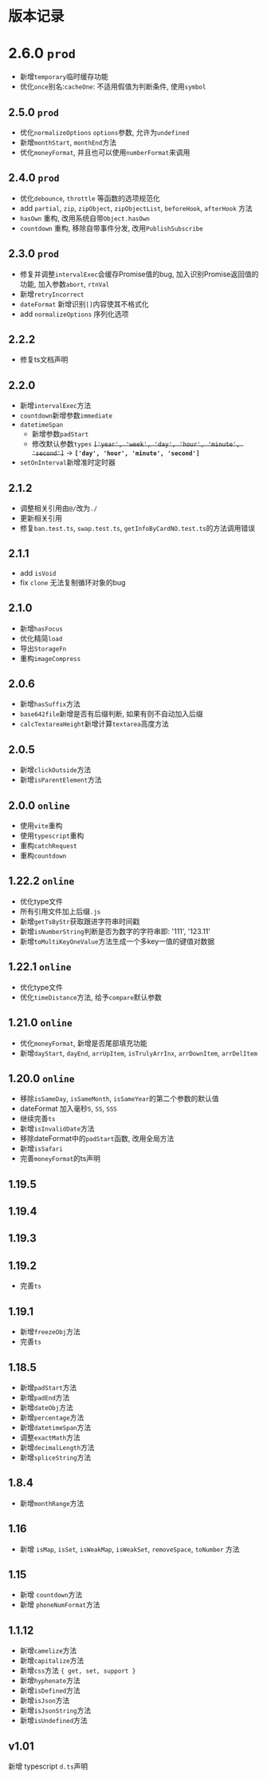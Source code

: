 # 版本记录

# 2.6.0 `prod`
- 新增`temporary`临时缓存功能
- 优化`once`别名:`cacheOne`: 不适用假值为判断条件, 使用`symbol`

## 2.5.0 `prod`
- 优化`normalizeOptions` `options`参数, 允许为`undefined`
- 新增`monthStart`, `monthEnd`方法
- 优化`moneyFormat`, 并且也可以使用`numberFormat`来调用

## 2.4.0 `prod`

- 优化`debounce`, `throttle` 等函数的选项规范化
- add `partial`, `zip`, `zipObject`, `zipObjectList`, `beforeHook`, `afterHook` 方法
- `hasOwn` 重构, 改用系统自带`Object.hasOwn`
- `countdown` 重构, 移除自带事件分发, 改用`PublishSubscribe`

## 2.3.0 `prod`

- 修复并调整`intervalExec`会缓存Promise值的bug, 加入识别Promise返回值的功能, 加入参数`abort`, `rtnVal`
- 新增`retryIncorrect`
- `dateFormat` 新增识别`[]`内容使其不格式化
- add `normalizeOptions` 序列化选项

## 2.2.2

- 修复ts文档声明

## 2.2.0

- 新增`intervalExec`方法
- `countdown`新增参数`immediate`
- `datetimeSpan`
  - 新增参数`padStart`
  - 修改默认参数`types` ~~`['year', 'week', 'day', 'hour', 'minute', 'second']`~~ -> **`['day',
    'hour', 'minute', 'second']`**
- `setOnInterval`新增准时定时器

## 2.1.2

- 调整相关引用由`@/`改为`./`
- 更新相关引用
- 修复`ban.test.ts`, `swap.test.ts`, `getInfoByCardNO.test.ts`的方法调用错误

## 2.1.1

- add `isVoid`
- fix `clone` 无法复制循环对象的bug

## 2.1.0

- 新增`hasFocus`
- 优化精简`load`
- 导出`StorageFn`
- 重构`imageCompress`

## 2.0.6

- 新增`hasSuffix`方法
- `base642file`新增是否有后缀判断, 如果有则不自动加入后缀
- `calcTextareaHeight`新增计算`textarea`高度方法

## 2.0.5

- 新增`clickOutside`方法
- 新增`isParentElement`方法

## 2.0.0 `online`

- 使用`vite`重构
- 使用`typescript`重构
- 重构`catchRequest`
- 重构`countdown`

## 1.22.2 `online`

- 优化type文件
- 所有引用文件加上后缀`.js`
- 新增`getTsByStr`获取跟进字符串时间戳
- 新增`isNumberString`判断是否为数字的字符串即: '111', '123.11'
- 新增`toMultiKeyOneValue`方法生成一个多key一值的键值对数据

## 1.22.1 `online`

- 优化type文件
- 优化`timeDistance`方法, 给予`compare`默认参数

## 1.21.0 `online`

- 优化`moneyFormat`, 新增是否尾部填充功能
- 新增`dayStart`, `dayEnd`, `arrUpItem`, `isTrulyArrInx`, `arrDownItem`, `arrDelItem`

## 1.20.0 `online`

- 移除`isSameDay`, `isSameMonth`, `isSameYear`的第二个参数的默认值
- dateFormat 加入毫秒`S`, `SS`, `SSS`
- 继续完善`ts`
- 新增`isInvalidDate`方法
- 移除dateFormat中的`padStart`函数, 改用全局方法
- 新增`isSafari`
- 完善`moneyFormat`的ts声明

## 1.19.5

## 1.19.4

## 1.19.3

## 1.19.2

- 完善`ts`

## 1.19.1

- 新增`freezeObj`方法
- 完善`ts`

## 1.18.5

- 新增`padStart`方法
- 新增`padEnd`方法
- 新增`dateObj`方法
- 新增`percentage`方法
- 新增`datetimeSpan`方法
- 调整`exactMath`方法
- 新增`decimalLength`方法
- 新增`spliceString`方法

## 1.8.4

- 新增`monthRange`方法

## 1.16

- 新增 `isMap`, `isSet`, `isWeakMap`, `isWeakSet`, `removeSpace`, `toNumber` 方法

## 1.15

- 新增 `countdown`方法
- 新增 `phoneNumFormat`方法

## 1.1.12

- 新增`camelize`方法
- 新增`capitalize`方法
- 新增`css`方法 `{ get, set, support }`
- 新增`hyphenate`方法
- 新增`isDefined`方法
- 新增`isJson`方法
- 新增`isJsonString`方法
- 新增`isUndefined`方法

## v1.01

新增 typescript `d.ts`声明
